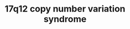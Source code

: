 ---
annotations:
- id: PW:0000013
  parent: disease pathway
  type: Pathway Ontology
  value: disease pathway
authors:
- JulietaCosta
- Egonw
- Fehrhart
communities:
- Diseases
- RareDiseases
description: 17q12 copy number variation syndrome
last-edited: 2023-06-26
organisms:
- Homo sapiens
redirect_from:
- /index.php/Pathway:WP5287
- /instance/WP5287
- /instance/WP5287_r126824
revision: r126824
schema-jsonld:
- '@context': https://schema.org/
  '@id': https://wikipathways.github.io/pathways/WP5287.html
  '@type': Dataset
  creator:
    '@type': Organization
    name: WikiPathways
  description: 17q12 copy number variation syndrome
  keywords:
  - ' SLFN14'
  - 39S ribosomal protein L45, mitochondrial
  - 60S ribosomal protein L23
  - AATF
  - ACACA
  - AP-2 complex subunit beta
  - AP2B1
  - ARHGAP23
  - ARL5C
  - 'ASIC2 '
  - 'Acetyl-CoA carboxylase 1 '
  - Acid-sensing ion channel 2
  - C-C motif chemokine 1
  - C-C motif chemokine 13
  - C-C motif chemokine 14
  - C-C motif chemokine 15
  - 'C-C motif chemokine 16 '
  - C-C motif chemokine 18
  - C-C motif chemokine 2
  - C-C motif chemokine 3
  - C-C motif chemokine 3-like 1
  - C-C motif chemokine 4
  - 'C-C motif chemokine 4-like '
  - 'C-C motif chemokine 5 '
  - C-C motif chemokine 7
  - C-C motif chemokine 8
  - C17orf50
  - 'C17orf78 '
  - C17orf98
  - CACNB1
  - CCL1
  - 'CCL11 '
  - CCL13
  - CCL14
  - CCL15
  - CCL16
  - CCL18
  - CCL2
  - CCL3
  - CCL3L1
  - CCL4
  - CCL4L2
  - CCL5
  - CCL7
  - CCL8
  - CCT6B
  - 'CDGSH iron-sulfur domain-containing protein 3, mitochondrial '
  - CDK12
  - CISD3
  - CWC25
  - 'Cyclin-dependent kinase 12 '
  - DDX52
  - DHRS11
  - 'DNA ligase 3 '
  - DNA repair protein RAD51 homolog 4
  - DUSP14
  - Dehydrogenase/reductase SDR family member 11
  - Dual specificity protein phosphatase 14
  - E3 ubiquitin-protein ligase rififylin
  - EPOP
  - ERBB2
  - Elongin BC and Polycomb repressive complex 2-associated protein
  - Eotaxin
  - F-box only protein 47
  - F-box/LRR-repeat protein 20
  - FBXL20
  - FBXO47
  - FNDC8
  - Fibronectin type III domain-containing protein 8
  - GAS2-like protein 2
  - GAS2L2
  - GGNBP2
  - GPR179
  - GRB7
  - Gametogenetin-binding protein 2
  - 'Growth factor receptor-bound protein 7 '
  - HEATR9
  - HNF1B
  - Hepatocyte nuclearfactor 1-beta
  - IKZF3
  - LASP1
  - LHX1
  - LIG3
  - 'LIM and SH3 domain protein 1 '
  - 'LIM/homeobox protein Lhx1 '
  - LYZL6
  - 'Lysozyme-like protein 6 '
  - MED1
  - MIEN1
  - MLLT6
  - MMP28
  - MRM1
  - MRPL45
  - MYO19
  - Matrix metalloproteinase-28
  - 'Mediator of RNA polymerase II transcription subunit 1 '
  - Migration and invasion enhancer 1
  - NEUROD2
  - NLE1
  - Neurogenic differentiation factor 2
  - 'Notchless protein homolog 1 '
  - PCGF2
  - PEX12
  - PGAP3
  - PIGW
  - PIP4K2B
  - PLXDC1
  - PNMT
  - PPP1R1B
  - Peroxisome assembly protein 12
  - 'Phenylethanolamine N-methyltransferase '
  - Phosphatidylinositol 5-phosphate 4-kinase type-2 beta
  - Phosphatidylinositol-glycan biosynthesis class W protein
  - 'Plexin domain-containing protein 1 '
  - Polycomb group RING finger protein 2
  - 'Post-GPI attachment to proteins factor 3 '
  - 'Pre-mRNA-splicing factor CWC25 homolog '
  - Probable ATP-dependentRNA helicase DDX52
  - Probable G-protein coupled receptor 179
  - 'Protein AATF '
  - Protein AF-17
  - Protein HEATR9
  - Protein SLFN14
  - Protein phosphatase 1 regulatory subunit 1B
  - Protein unc-45 homolog B
  - Putative ADP-ribosylation factor-like protein 5C
  - 'RAD51D '
  - RAD52 motif-containing protein 1
  - RASL10B
  - RDM1
  - RFFL
  - RPL23
  - Ras-like proteinfamily member 10B
  - Receptortyrosine-protein kinase erbB-2
  - Rho GTPase-activating protein 23
  - Ribonuclease SLFN12
  - 'SH3 and cysteine-rich domain-containing protein 2 '
  - SLC35G3
  - SLFN11
  - SLFN12
  - SLFN13
  - SLFN5
  - SOCS7
  - SRC kinase signaling inhibitor 1
  - SRCIN1
  - STAC2
  - STARD3
  - SYNRG
  - Schlafen family member 11
  - Schlafen family member 5
  - Schlafen familymember 13
  - Solute carrier family 35 member G3
  - 'StAR-related lipid transfer protein 3 '
  - 'Suppressor of cytokine signaling 7 '
  - Synergin gamma
  - 'T-complex protein 1 subunit zeta-2 '
  - TADA2A
  - TAF15
  - TATA-binding protein-associated factor 2N
  - TBC1 domain family member 3
  - TBC1 domain family member 3B
  - TBC1 domain family member 3C
  - 'TBC1 domain family member 3G '
  - TBC1 domain family member 3H
  - TBC1 domain family member 3I
  - TBC1 domain family member 3K
  - TBC1 domain family member 3L
  - TBC1D3
  - TBC1D3B
  - TBC1D3C
  - TBC1D3G
  - TBC1D3H
  - TBC1D3I
  - TBC1D3K
  - TBC1D3L
  - TCAP
  - TEC
  - 'TLK2P1 '
  - TMEM132E
  - TMEM132E-DT
  - 'Telethonin '
  - Transcriptional adapter 2-alpha
  - Transmembrane protein 132E
  - 'Tyrosine-protein kinase Tec '
  - UNC45B
  - Uncharacterized protein C17orf50
  - 'Uncharacterized protein C17orf78 '
  - Uncharacterized protein C17orf98
  - Unconventional myosin-XIX
  - Voltage-dependent L-type calcium channel subunit beta-1
  - ZNF830
  - ZNHIT3
  - Zinc finger HIT domain-containing protein 3
  - 'Zinc finger protein 830 '
  - 'Zinc finger protein Aiolos '
  - 'rRNA methyltransferase1, mitochondrial '
  license: CC0
  name: 17q12 copy number variation syndrome
seo: CreativeWork
title: 17q12 copy number variation syndrome
wpid: WP5287
---